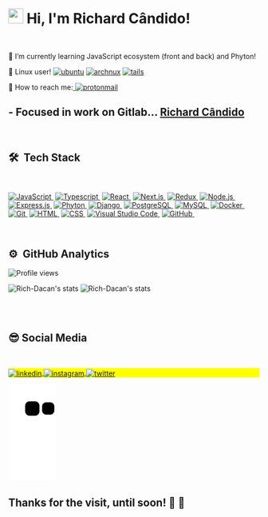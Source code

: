  <h1 align="left"><img src="https://raw.githubusercontent.com/kaueMarques/kaueMarques/master/hi.gif" height="30px" width="30px">   Hi, I'm Richard Cândido! </h1>
  <br>
 
 🚀 I’m currently learning JavaScript ecosystem (front and back) and Phyton! 
 
 🐧 Linux user!   <a href="https://ubuntu.com/"><img src="https://img.shields.io/badge/Ubuntu-100000?style=flat&logo=ubuntu&logoColor=white" alt="ubuntu"/></a>
                  <a href="https://archlinux.org/"><img src="https://img.shields.io/badge/Arch_Linux-100000?style=flat&logo=arch-linux&logoColor=white" alt="archnux"/></a>
                  <a href="https://tails.boum.org/index.pt.html"><img src="https://img.shields.io/badge/Tails%20-100000?&style=flat&logo=tails&logoColor=white" alt="tails"/></a>
                  
 📧 How to reach me:<a align="center" href="mailto:rich_dacan@proton.me" target="_blank"> <img src="https://img.shields.io/badge/ProtonMail-100000?style=flat&logo=protonmail&logoColor=white" alt="protonmail"/></a>
 
 <h2>- Focused in work on Gitlab... <a href='#'>Richard Cândido</a></h2>
 
 
 <br>
 
 ## 🛠 &nbsp;Tech Stack
 
 <br>
<!--  DEFAULT PRIMARY COLORS -->
<!--  <a href="https://www.javascript.com/">![JavaScript](https://img.shields.io/badge/JavaScript-100000?style=float&logo=javascript&logoColor=F7DF1E)&nbsp;</a> -->
 
<a href="https://www.javascript.com/">![JavaScript](https://img.shields.io/badge/JavaScript-100000?style=float&logo=javascript&logoColor=F7DF1E)&nbsp;</a>
<a href="https://www.typescriptlang.org/">![Typescript](https://img.shields.io/badge/TypeScript-100000?style=flat&logo=typescript&logoColor=007ACC)&nbsp;</a>
<a href="https://pt-br.reactjs.org/">![React](https://img.shields.io/badge/-React-100000?style=flat&logo=react&logoColor=007ACC)&nbsp;</a>
<a href="https://nextjs.org/">![Next.js](https://img.shields.io/badge/-Next.js-100000?style=flat&logo=next.js&logoColor=white)&nbsp;</a>
<a href="https://redux.js.org/" target="_blank">![Redux](https://img.shields.io/badge/Redux-100000?style=flat&logo=redux&logoColor=593D88)&nbsp;</a>
<a href="https://nodejs.org/en/">![Node.js](https://img.shields.io/badge/-Node.js-100000?style=flat&logo=node.js&logoColor=43853D)&nbsp;</a>
<a href="https://expressjs.com/pt-br/">![Express.js](https://img.shields.io/badge/Express.js-100000?style=flat&logo=express&logoColor=F7DF1E)&nbsp;</a>
<a href="https://www.python.org/">![Phyton](https://img.shields.io/badge/Python-100000?style=flat&logo=python&logoColor=3776AB)&nbsp;</a>
<a href="https://www.djangoproject.com/">![Django](https://img.shields.io/badge/Django-100000?style=flat&logo=django&logoColor=092E20)&nbsp;</a>
<a href="https://www.postgresql.org/">![PostgreSQL](https://img.shields.io/badge/PostgreSQL-100000?style=flat&logo=postgresql&logoColor=316192)&nbsp;</a>
<a href="https://www.mysql.com/">![MySQL](https://img.shields.io/badge/MySQL-100000?style=flat&logo=mysql&logoColor=01529E)&nbsp;</a>
<a href="https://docs.docker.com/">![Docker](https://img.shields.io/badge/Docker-100000?style=flat&logo=docker&logoColor=2496ED)&nbsp;</a>
<a href="https://git-scm.com/">![Git](https://img.shields.io/badge/-Git-100000?style=flat&logo=git&logoColor=E34F26)&nbsp;</a>
<a href="https://developer.mozilla.org/pt-BR/docs/Web/HTML">![HTML](https://img.shields.io/badge/-HTML-100000?style=flat&logo=HTML5&logoColor=E34F26)&nbsp;</a>
<a href="https://developer.mozilla.org/pt-BR/docs/Web/CSS">![CSS](https://img.shields.io/badge/-CSS-100000?style=flat&logo=CSS3&logoColor=00599C)&nbsp;</a>
<a href="https://code.visualstudio.com/">![Visual Studio Code](https://img.shields.io/badge/-Visual%20Studio%20Code-100000?style=flat&logo=visual-studio-code&logoColor=0081CB)&nbsp;</a>
<a href="https://github.com/Rich-Dacan">![GitHub](https://img.shields.io/badge/-GitHub-100000?style=flat&logo=github&logoColor=white)&nbsp;</a>







<br>


## ⚙️ &nbsp;GitHub Analytics

<p align="left"><img src="https://komarev.com/ghpvc/?username=Rich-Dacan&color=100000" alt="Profile views" /></p>
<p align="left">
<img margin-top="auto" height="170em"  src="https://github-readme-stats.vercel.app/api?username=Rich-Dacan&show_icons=true&theme=vision-friendly-dark" alt="Rich-Dacan's stats"/>
 
 <img margin-top="auto" height="170em"  src="https://github-readme-stats.vercel.app/api/top-langs/?username=Rich-Dacan&theme=vision-friendly-dark" alt="Rich-Dacan's stats"/>
</p>
 
<!--<img height="170em"  src="https://github-readme-stats.vercel.app/api?username=Rich-Dacan&show_icons=true&theme=dracula" alt="Rich-Dacan's stats"/>-->
 
<!--<img margin-top="auto" width="520em" height="170em"  src="https://github-readme-stats.vercel.app/api/top-langs/?username=Rich-Dacan&layout=compact&theme=vision-friendly-dark" alt="Rich-Dacan's most languages"/>-->
 


<br><br>


## 😎   Social Media
 <br>

<p align="left" style="background:yellow">
 
<a href="https://linkedin.com/in/richard-cândido-a0b397112" >
  <img align="center" src="https://img.shields.io/badge/Richard Cândido-100000?style=flat&logo=linkedin&logoColor=white" alt="linkedin"/>
</a>
 
<a href="https://instagram.com/rich_dacan" target="_blank"  rel="external" >
 <img align="center" src="https://img.shields.io/badge/-Rich_Dacan-100000?style=flat&logo=instagram&logoColor=white" alt="instagram"/>
</a>
 
<a href="https://twitter.com/RichardAndrade2" target="_blank"  rel="external" >
  <img align="center" src="https://img.shields.io/badge/-Rich_Dacan-100000?style=flat&logo=twitter&logoColor=white"  alt="twitter"/>  
</a>
 
 <br>
 
![Snake animation](https://github.com/Rich-Dacan/Rich-Dacan/blob/output/github-contribution-grid-snake.svg)
 <br>
 
 
<h2>Thanks for the visit, until soon! 👊 🤘 </h2>



<!-- ahhh, and buy BTC ! 🚀<a href="https://bitcoin.org/en/" target="_blank"><img text-align="center" src="https://img.shields.io/badge/Bitcoin-100000?style=flat&logo=bitcoin&logoColor=white" alt="bitcoin"/></a></h2> -->
 
 
 
 
 
 
 
 


 



<!---
Rich-Dacan/Rich-Dacan is a ✨ special ✨ repository because its `README.md` (this file) appears on your GitHub profile.
You can click the Preview link to take a look at your changes.
--->
